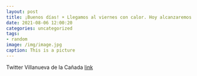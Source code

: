 ```yaml
---
layout: post
title: ¡Buenos días! ☀ Llegamos al viernes con calor. Hoy alcanzaremos los 33 ºC, según @AEMET_Madrid, pero se espera que el termómetr...
date: 2021-08-06 12:00:20
categories: uncategorized
tags:
- random
image: /img/image.jpg
caption: This is a picture
---
```

Twitter Villanueva de la Cañada [link](https://twitter.com/AytoVDLCanada/status/1423548179786747904)
